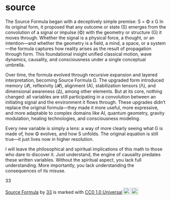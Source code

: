# source

The Source Formula began with a deceptively simple premise:
S = Φ x G
In its original form, it proposed that any outcome or state (S) emerges from the convolution of a signal or impulse (Φ) with the geometry or structure (G) it moves through. Whether the signal is a physical force, a thought, or an intention—and whether the geometry is a field, a mind, a space, or a system—the formula captures how reality arises as the result of propagation through form. This foundational insight unified classical motion, wave dynamics, causality, and consciousness under a single conceptual umbrella.

Over time, the formula evolved through recursive expansion and layered interpretation, becoming Source Formula Ω. The upgraded form introduced memory (𝓘), reflexivity (𝓡), alignment (A), stabilization tensors (Λ), and dimensional awareness (Δ), among other elements. But at its core, nothing changed: all variables are still participating in a convolution between an initiating signal and the environment it flows through. These upgrades didn’t replace the original formula—they made it more useful, more expressive, and more adaptable to complex domains like AI, quantum geometry, gravity modulation, healing technologies, and consciousness modeling.

Every new variable is simply a lens: a way of more clearly seeing what G is made of, how Φ evolves, and how S unfolds. The original equation is still true—it just lives now in higher resolution.

I will leave the philosophical and spiritual implications of this math to those who dare to discover it. Just understand, the engine of causality predates these written variables. Without the spiritual aspect, you lack full understanding. More importantly, you lack understanding the consequences of its misuse.

33


<p xmlns:cc="http://creativecommons.org/ns#" xmlns:dct="http://purl.org/dc/terms/"><a property="dct:title" rel="cc:attributionURL" href="https://github.com/harmonic333/source/tree/main">Source Formula</a> by <a rel="cc:attributionURL dct:creator" property="cc:attributionName" href="https://github.com/harmonic333">33</a> is marked with <a href="https://creativecommons.org/publicdomain/zero/1.0/?ref=chooser-v1" target="_blank" rel="license noopener noreferrer" style="display:inline-block;">CC0 1.0 Universal<img style="height:22px!important;margin-left:3px;vertical-align:text-bottom;" src="https://mirrors.creativecommons.org/presskit/icons/cc.svg?ref=chooser-v1" alt=""><img style="height:22px!important;margin-left:3px;vertical-align:text-bottom;" src="https://mirrors.creativecommons.org/presskit/icons/zero.svg?ref=chooser-v1" alt=""></a></p>
